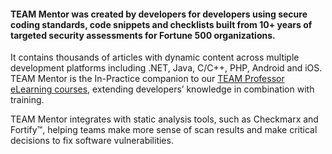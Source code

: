 #### TEAM Mentor was created by developers for developers using secure coding standards, code snippets and checklists built from 10+ years of targeted security assessments for Fortune 500 organizations.

It contains thousands of articles with dynamic content across multiple development platforms including .NET, Java, C/C++, PHP, Android and iOS. TEAM Mentor is the In-Practice companion to our [TEAM Professor eLearning courses](https://www.securityinnovation.com/training/application-security/computer-based/), extending developers’ knowledge in combination with training.

TEAM Mentor integrates with static analysis tools, such as Checkmarx and Fortify&trade;, helping teams make more sense of scan results and make critical decisions to fix software vulnerabilities.